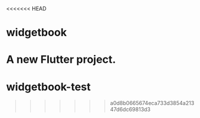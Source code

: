 <<<<<<< HEAD
# widgetbook

A new Flutter project.
=======
# widgetbook-test
>>>>>>> a0d8b0665674eca733d3854a21347d6dc69813d3
